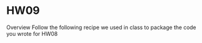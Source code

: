 # HW09
Overview  Follow the following recipe we used in class to package the code you wrote for HW08
